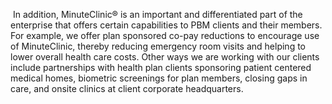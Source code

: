  In addition, MinuteClinic® is an important and differentiated part of the enterprise that offers certain capabilities to PBM clients and their members. For example, we offer plan sponsored co-pay reductions to encourage use of MinuteClinic, thereby reducing emergency room visits and helping to lower overall health care costs. Other ways we are working with our clients include partnerships with health plan clients sponsoring patient centered medical homes, biometric screenings for plan members, closing gaps in care, and onsite clinics at client corporate headquarters.